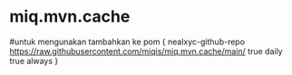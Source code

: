 # miq.mvn.cache


#untuk mengunakan tambahkan ke pom {
<repositories>
	<repository>
		<id>nealxyc-github-repo</id>
		<url>https://raw.githubusercontent.com/miqis/miq.mvn.cache/main/</url>
		<releases>
	            <enabled>true</enabled>
	            <updatePolicy>daily</updatePolicy>
	        </releases>
		<snapshots>
	            <enabled>true</enabled>
	            <updatePolicy>always</updatePolicy>
	        </snapshots>
	</repository>
</repositories>
}
